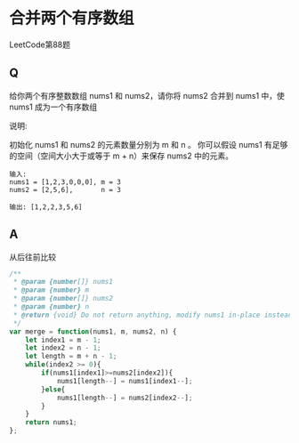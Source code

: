 # 合并两个有序数组
LeetCode第88题

## Q
给你两个有序整数数组 nums1 和 nums2，请你将 nums2 合并到 nums1 中，使 nums1 成为一个有序数组

说明:

初始化 nums1 和 nums2 的元素数量分别为 m 和 n 。
你可以假设 nums1 有足够的空间（空间大小大于或等于 m + n）来保存 nums2 中的元素。

```
输入:
nums1 = [1,2,3,0,0,0], m = 3
nums2 = [2,5,6],       n = 3

输出: [1,2,2,3,5,6]
```

## A
从后往前比较

``` javascript
/**
 * @param {number[]} nums1
 * @param {number} m
 * @param {number[]} nums2
 * @param {number} n
 * @return {void} Do not return anything, modify nums1 in-place instead.
 */
var merge = function(nums1, m, nums2, n) {
    let index1 = m - 1;
    let index2 = n - 1;
    let length = m + n - 1;
    while(index2 >= 0){
        if(nums1[index1]>=nums2[index2]){
            nums1[length--] = nums1[index1--];
        }else{
            nums1[length--] = nums2[index2--];
        }
    }
    return nums1;
};
```